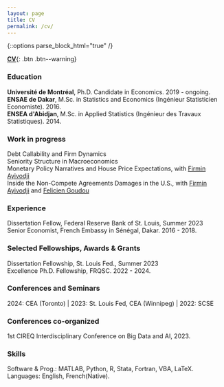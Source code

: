 ```yaml
---
layout: page
title: CV
permalink: /cv/
---
```



{::options parse_block_html="true" /}

[**CV**](https://justedjabakou.github.io/assets/CV_Djabakou.pdf){: .btn .btn--warning} 
### Education  
**Université de Montréal**, Ph.D. Candidate in Economics. 2019 - ongoing.  
**ENSAE de Dakar**, M.Sc. in Statistics and Economics (Ingénieur Statisticien Economiste). 2016.   
**ENSEA d'Abidjan**, M.Sc. in Applied Statistics (Ingénieur des Travaux Statistiques). 2014.

### Work in progress
Debt Callability and Firm Dynamics    
Seniority Structure in Macroeconomics     
Monetary Policy Narratives and House Price Expectations, with [Firmin Ayivodji](https://firminayivodji.github.io/)   
Inside the Non-Compete Agreements Damages in the U.S., with [Firmin Ayivodji](https://firminayivodji.github.io/) and [Felicien Goudou](https://www.jesugogoudou.me/)   

### Experience  
Dissertation Fellow, Federal Reserve Bank of St. Louis, Summer 2023    
Senior Economist, French Embassy in Sénégal, Dakar. 2016 - 2018.  

### Selected Fellowships, Awards & Grants
Dissertation Fellowship, St. Louis Fed., Summer 2023     
Excellence Ph.D. Fellowship, FRQSC. 2022 - 2024. <!-- Fonds de Recherche du Quebec - Société et Culture -->

### Conferences and Seminars  
2024: CEA (Toronto)  | 2023: St. Louis Fed, CEA (Winnipeg) | 2022: SCSE

### Conferences co-organized
1st CIREQ Interdisciplinary Conference on Big Data and AI, 2023. 
<!-- [link](https://cireqmontreal.com/en/1st-cireq-interdisciplinary-conference-on-big-data-and-artificial-intelligence/){: .btn .btn--myblue}-->

### Skills  
Software & Prog.: MATLAB, Python, R, Stata, Fortran, VBA, LaTeX.  
Languages: English, French(Native).

